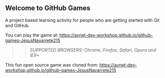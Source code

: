 ## Welcome to GitHub Games

A project based learning activity for people who are getting started with Git and GitHub.


You can play the game at: https://avnet-dev-workshop.github.io/github-games-JesusNavarrete215


>> _*SUPPORTED BROWSERS*: Chrome, Firefox, Safari, Opera and IE9+_

This fun open source game was cloned from:  https://avnet-dev-workshop.github.io/github-games-JesusNavarrete215
